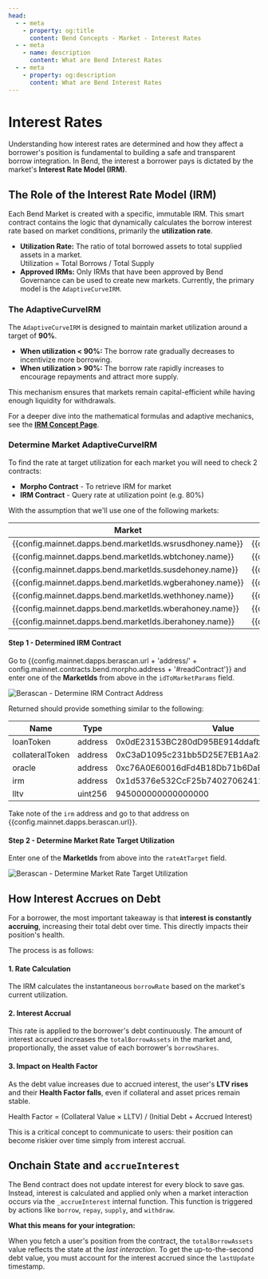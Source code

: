 ```yaml
---
head:
  - - meta
    - property: og:title
      content: Bend Concepts - Market - Interest Rates
  - - meta
    - name: description
      content: What are Bend Interest Rates
  - - meta
    - property: og:description
      content: What are Bend Interest Rates
---
```


<script setup>
  import config from '@berachain/config/constants.json';
</script>

# Interest Rates

Understanding how interest rates are determined and how they affect a borrower's position is fundamental to building a safe and transparent borrow integration. In Bend, the interest a borrower pays is dictated by the market's **Interest Rate Model (IRM)**.

## The Role of the Interest Rate Model (IRM)

Each Bend Market is created with a specific, immutable IRM. This smart contract contains the logic that dynamically calculates the borrow interest rate based on market conditions, primarily the **utilization rate**.

- **Utilization Rate:** The ratio of total borrowed assets to total supplied assets in a market.  
  Utilization = Total Borrows / Total Supply
- **Approved IRMs:** Only IRMs that have been approved by Bend Governance can be used to create new markets. Currently, the primary model is the `AdaptiveCurveIRM`.

### The AdaptiveCurveIRM

The `AdaptiveCurveIRM` is designed to maintain market utilization around a target of **90%**.

- **When utilization < 90%:** The borrow rate gradually decreases to incentivize more borrowing.
- **When utilization > 90%:** The borrow rate rapidly increases to encourage repayments and attract more supply.

This mechanism ensures that markets remain capital-efficient while having enough liquidity for withdrawals.

For a deeper dive into the mathematical formulas and adaptive mechanics, see the [**IRM Concept Page**](/learn/concepts/irm).

### Determine Market AdaptiveCurveIRM

To find the rate at target utilization for each market you will need to check 2 contracts:

- **Morpho Contract** - To retrieve IRM for market
- **IRM Contract** - Query rate at utilization point (e.g. 80%)

With the assumption that we'll use one of the following markets:

| Market                                                   | MarketId                                                    |
| -------------------------------------------------------- | ----------------------------------------------------------- |
| {{config.mainnet.dapps.bend.marketIds.wsrusdhoney.name}} | {{config.mainnet.dapps.bend.marketIds.wsrusdhoney.address}} |
| {{config.mainnet.dapps.bend.marketIds.wbtchoney.name}}   | {{config.mainnet.dapps.bend.marketIds.wbtchoney.address}}   |
| {{config.mainnet.dapps.bend.marketIds.susdehoney.name}}  | {{config.mainnet.dapps.bend.marketIds.susdehoney.address}}  |
| {{config.mainnet.dapps.bend.marketIds.wgberahoney.name}} | {{config.mainnet.dapps.bend.marketIds.wgberahoney.address}} |
| {{config.mainnet.dapps.bend.marketIds.wethhoney.name}}   | {{config.mainnet.dapps.bend.marketIds.wethhoney.address}}   |
| {{config.mainnet.dapps.bend.marketIds.wberahoney.name}}  | {{config.mainnet.dapps.bend.marketIds.wberahoney.address}}  |
| {{config.mainnet.dapps.bend.marketIds.iberahoney.name}}  | {{config.mainnet.dapps.bend.marketIds.iberahoney.address}}  |

#### Step 1 - Determined IRM Contract

Go to <a target="_blank" :href="config.mainnet.dapps.berascan.url + 'address/' + config.mainnet.contracts.bend.morpho.address + '?utm_source=' + config.websites.docsBend.utmSource + '#readContract'">{{config.mainnet.dapps.berascan.url + 'address/' + config.mainnet.contracts.bend.morpho.address + '#readContract'}}</a> and enter one of the **MarketIds** from above in the `idToMarketParams` field.

![Berascan - Determine IRM Contract Address](/assets/learn-concepts-market-interestrates-adaptivecurveirm-01.png)

Returned should provide something similar to the following:

| Name            | Type    | Value                                      |
| --------------- | ------- | ------------------------------------------ |
| loanToken       | address | 0x0dE23153BC280dD95BE914ddafb5591aE877e067 |
| collateralToken | address | 0xC3aD1095c231bb5D25E7EB1Aa23de7A9439EA12c |
| oracle          | address | 0xc76A0E60016dFd4B18Db71b6DaEF769bc8057a3d |
| irm             | address | 0x1d5376e532CcF25b740270624111D665830E5dB9 |
| lltv            | uint256 | 945000000000000000                         |

Take note of the `irm` address and go to that address on <a target="_blank" :href="config.mainnet.dapps.berascan.url + '?utm_source=' + config.websites.docsBend.utmSource">{{config.mainnet.dapps.berascan.url}}</a>.

#### Step 2 - Determine Market Rate Target Utilization

Enter one of the **MarketIds** from above into the `rateAtTarget` field.

![Berascan - Determine Market Rate Target Utilization](/assets/learn-concepts-market-interestrates-adaptivecurveirm-02.png)

## How Interest Accrues on Debt

For a borrower, the most important takeaway is that **interest is constantly accruing**, increasing their total debt over time. This directly impacts their position's health.

The process is as follows:

#### 1. Rate Calculation

The IRM calculates the instantaneous `borrowRate` based on the market's current utilization.

#### 2. Interest Accrual

This rate is applied to the borrower's debt continuously. The amount of interest accrued increases the `totalBorrowAssets` in the market and, proportionally, the asset value of each borrower's `borrowShares`.

#### 3. Impact on Health Factor

As the debt value increases due to accrued interest, the user's **LTV rises** and their **Health Factor falls**, even if collateral and asset prices remain stable.

Health Factor = (Collateral Value × LLTV) / (Initial Debt + Accrued Interest)

This is a critical concept to communicate to users: their position can become riskier over time simply from interest accrual.

## Onchain State and `accrueInterest`

The Bend contract does not update interest for every block to save gas. Instead, interest is calculated and applied only when a market interaction occurs via the `_accrueInterest` internal function. This function is triggered by actions like `borrow`, `repay`, `supply`, and `withdraw`.

**What this means for your integration:**

When you fetch a user's position from the contract, the `totalBorrowAssets` value reflects the state at the _last interaction_. To get the up-to-the-second debt value, you must account for the interest accrued since the `lastUpdate` timestamp.
